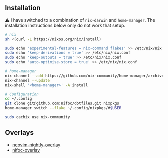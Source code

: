 ## Installation

⚠️ I have switched to a combination of `nix-darwin` and `home-manager`. The installation instructions below only do not work that setup.

```bash
# nix
sh <(curl -L https://nixos.org/nix/install)

sudo echo 'experimental-features = nix-command flakes' >> /etc/nix/nix.conf
sudo echo 'keep-derivations = true' >> /etc/nix/nix.conf
sudo echo 'keep-outputs = true' >> /etc/nix/nix.conf
sudo echo 'auto-optimise-store = true' >> /etc/nix/nix.conf

# home-manager
nix-channel --add https://github.com/nix-community/home-manager/archive/master.tar.gz home-manager
nix-channel --update
nix-shell '<home-manager>' -A install

# Configuration
cd ~/.config
git clone git@github.com:nifoc/dotfiles.git nixpkgs
home-manager switch --flake ~/.config/nixpkgs/#$USER

sudo cachix use nix-community
```

## Overlays

* [neovim-nightly-overlay](https://github.com/nix-community/neovim-nightly-overlay)
* [nifoc-overlay](https://github.com/nifoc/nix-overlay)
